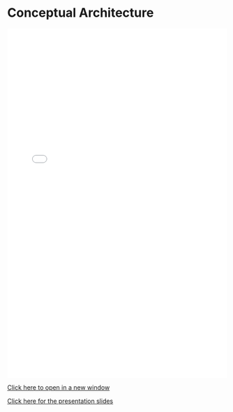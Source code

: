 # Conceptual Architecture

<iframe src="../files/conceptualArchitectureReport.pdf" width="100%" height="800px" style="border: none;">
  This browser does not support PDFs. Please download the PDF to view it: <a href="../files/conceptualArchitectureReport.pdf">Download PDF</a>.
</iframe>

<a href="../files/conceptualArchitectureReport.pdf" target="_blank" rel="noopener noreferrer">Click here to open in a new window</a>

[Click here for the presentation slides](https://www.canva.com/design/DAG1KGR79-4/ViXKnGni9DMwuupIdutMsg/edit)
